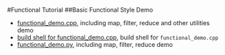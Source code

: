 #Functional Tutorial
##Basic Functional Style Demo
- [functional_demo.cpp](functional_demo.cpp),  including map, filter, reduce and other utilities demo
- [build shell for functional_demo.cpp](build_functional_demo.sh), build shell for `functional_demo.cpp`
- [functional_demo.py](functional_demo.py), including map, filter, reduce demo